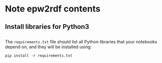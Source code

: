 
# **Note  epw2rdf contents** <h0>

## **Install libraries for Python3** <h2>

The `requirements.txt` file should list all Python libraries that your notebooks
depend on, and they will be installed using:

```
pip install -r requirements.txt
```
